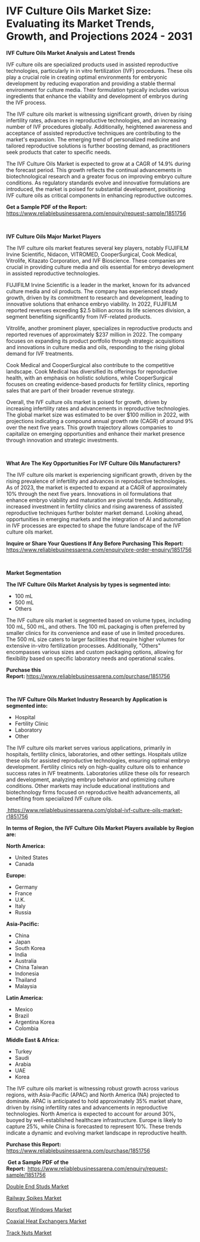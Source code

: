 <p><h1>IVF Culture Oils Market Size: Evaluating its Market Trends, Growth, and Projections 2024 - 2031</h1></p><p><strong>IVF Culture Oils Market Analysis and Latest Trends</strong></p>
<p><p>IVF culture oils are specialized products used in assisted reproductive technologies, particularly in in vitro fertilization (IVF) procedures. These oils play a crucial role in creating optimal environments for embryonic development by reducing evaporation and providing a stable thermal environment for culture media. Their formulation typically includes various ingredients that enhance the viability and development of embryos during the IVF process.</p><p>The IVF culture oils market is witnessing significant growth, driven by rising infertility rates, advances in reproductive technologies, and an increasing number of IVF procedures globally. Additionally, heightened awareness and acceptance of assisted reproductive techniques are contributing to the market's expansion. The emerging trend of personalized medicine and tailored reproductive solutions is further boosting demand, as practitioners seek products that cater to specific needs.</p><p>The IVF Culture Oils Market is expected to grow at a CAGR of 14.9% during the forecast period. This growth reflects the continual advancements in biotechnological research and a greater focus on improving embryo culture conditions. As regulatory standards evolve and innovative formulations are introduced, the market is poised for substantial development, positioning IVF culture oils as critical components in enhancing reproductive outcomes.</p></p>
<p><strong>Get a Sample PDF of the Report:&nbsp;</strong> <a href="https://www.reliablebusinessarena.com/enquiry/request-sample/1851756?utm_campaign=1579&utm_medium=2&utm_source=Github&utm_content=ia&utm_term=19102024&utm_id=ivf-culture-oils">https://www.reliablebusinessarena.com/enquiry/request-sample/1851756</a></p>
<p>&nbsp;</p>
<p><strong>IVF Culture Oils Major Market Players</strong></p>
<p><p>The IVF culture oils market features several key players, notably FUJIFILM Irvine Scientific, Nidacon, VITROMED, CooperSurgical, Cook Medical, Vitrolife, Kitazato Corporation, and IVF Bioscience. These companies are crucial in providing culture media and oils essential for embryo development in assisted reproductive technologies.</p><p>FUJIFILM Irvine Scientific is a leader in the market, known for its advanced culture media and oil products. The company has experienced steady growth, driven by its commitment to research and development, leading to innovative solutions that enhance embryo viability. In 2022, FUJIFILM reported revenues exceeding $2.5 billion across its life sciences division, a segment benefiting significantly from IVF-related products.</p><p>Vitrolife, another prominent player, specializes in reproductive products and reported revenues of approximately $237 million in 2022. The company focuses on expanding its product portfolio through strategic acquisitions and innovations in culture media and oils, responding to the rising global demand for IVF treatments.</p><p>Cook Medical and CooperSurgical also contribute to the competitive landscape. Cook Medical has diversified its offerings for reproductive health, with an emphasis on holistic solutions, while CooperSurgical focuses on creating evidence-based products for fertility clinics, reporting sales that are part of their broader revenue strategy.</p><p>Overall, the IVF culture oils market is poised for growth, driven by increasing infertility rates and advancements in reproductive technologies. The global market size was estimated to be over $100 million in 2022, with projections indicating a compound annual growth rate (CAGR) of around 9% over the next five years. This growth trajectory allows companies to capitalize on emerging opportunities and enhance their market presence through innovation and strategic investments.</p></p>
<p>&nbsp;</p>
<p><strong>What Are The Key Opportunities For IVF Culture Oils Manufacturers?</strong></p>
<p><p>The IVF culture oils market is experiencing significant growth, driven by the rising prevalence of infertility and advances in reproductive technologies. As of 2023, the market is expected to expand at a CAGR of approximately 10% through the next five years. Innovations in oil formulations that enhance embryo viability and maturation are pivotal trends. Additionally, increased investment in fertility clinics and rising awareness of assisted reproductive techniques further bolster market demand. Looking ahead, opportunities in emerging markets and the integration of AI and automation in IVF processes are expected to shape the future landscape of the IVF culture oils market.</p></p>
<p><strong>Inquire or Share Your Questions If Any Before Purchasing This Report:</strong> <a href="https://www.reliablebusinessarena.com/enquiry/pre-order-enquiry/1851756?utm_campaign=1579&utm_medium=2&utm_source=Github&utm_content=ia&utm_term=19102024&utm_id=ivf-culture-oils">https://www.reliablebusinessarena.com/enquiry/pre-order-enquiry/1851756</a></p>
<p>&nbsp;</p>
<p><strong>Market Segmentation</strong></p>
<p><strong>The IVF Culture Oils Market Analysis by types is segmented into:</strong></p>
<p><ul><li>100 mL</li><li>500 mL</li><li>Others</li></ul></p>
<p><p>The IVF culture oils market is segmented based on volume types, including 100 mL, 500 mL, and others. The 100 mL packaging is often preferred by smaller clinics for its convenience and ease of use in limited procedures. The 500 mL size caters to larger facilities that require higher volumes for extensive in-vitro fertilization processes. Additionally, "Others" encompasses various sizes and custom packaging options, allowing for flexibility based on specific laboratory needs and operational scales.</p></p>
<p><strong>Purchase this Report:&nbsp;</strong><a href="https://www.reliablebusinessarena.com/purchase/1851756?utm_campaign=1579&utm_medium=2&utm_source=Github&utm_content=ia&utm_term=19102024&utm_id=ivf-culture-oils">https://www.reliablebusinessarena.com/purchase/1851756</a></p>
<p>&nbsp;</p>
<p><strong>The IVF Culture Oils Market Industry Research by Application is segmented into:</strong></p>
<p><ul><li>Hospital</li><li>Fertility Clinic</li><li>Laboratory</li><li>Other</li></ul></p>
<p><p>The IVF culture oils market serves various applications, primarily in hospitals, fertility clinics, laboratories, and other settings. Hospitals utilize these oils for assisted reproductive technologies, ensuring optimal embryo development. Fertility clinics rely on high-quality culture oils to enhance success rates in IVF treatments. Laboratories utilize these oils for research and development, analyzing embryo behavior and optimizing culture conditions. Other markets may include educational institutions and biotechnology firms focused on reproductive health advancements, all benefiting from specialized IVF culture oils.</p></p>
<p><a href="https://www.reliablebusinessarena.com/global-ivf-culture-oils-market-r1851756?utm_campaign=1579&utm_medium=2&utm_source=Github&utm_content=ia&utm_term=19102024&utm_id=ivf-culture-oils">&nbsp;https://www.reliablebusinessarena.com/global-ivf-culture-oils-market-r1851756</a></p>
<p><strong>In terms of Region, the IVF Culture Oils Market Players available by Region are:</strong></p>
<p>
    <p> <strong> North America: </strong>
        <ul>
            <li>United States</li>
            <li>Canada</li>
        </ul>
        </p> 
    <p> <strong> Europe: </strong>
        <ul>
            <li>Germany</li>
            <li>France</li>
            <li>U.K.</li>
            <li>Italy</li>
            <li>Russia</li>
        </ul>
        </p> 
    <p> <strong> Asia-Pacific: </strong>
        <ul>
            <li>China</li>
            <li>Japan</li>
            <li>South Korea</li>
            <li>India</li>
            <li>Australia</li>
            <li>China Taiwan</li>
            <li>Indonesia</li>
            <li>Thailand</li>
            <li>Malaysia</li>
        </ul>
        </p> 
    <p> <strong> Latin America: </strong>
        <ul>
            <li>Mexico</li>
            <li>Brazil</li>
            <li>Argentina Korea</li>
            <li>Colombia</li>
        </ul>
        </p> 
    <p> <strong> Middle East & Africa: </strong>
        <ul>
            <li>Turkey</li>
            <li>Saudi</li>
            <li>Arabia</li>
            <li>UAE</li>
            <li>Korea</li>
        </ul>
    </p>
    </p>
<p><p>The IVF culture oils market is witnessing robust growth across various regions, with Asia-Pacific (APAC) and North America (NA) projected to dominate. APAC is anticipated to hold approximately 35% market share, driven by rising infertility rates and advancements in reproductive technologies. North America is expected to account for around 30%, buoyed by well-established healthcare infrastructure. Europe is likely to capture 25%, while China is forecasted to represent 10%. These trends indicate a dynamic and evolving market landscape in reproductive health.</p></p>
<p><strong>Purchase this Report: </strong><a href="https://www.reliablebusinessarena.com/purchase/1851756?utm_campaign=1579&utm_medium=2&utm_source=Github&utm_content=ia&utm_term=19102024&utm_id=ivf-culture-oils">https://www.reliablebusinessarena.com/purchase/1851756</a></p>
<p>&nbsp;<strong>Get a Sample PDF of the Report:&nbsp;&nbsp;</strong><a href="https://www.reliablebusinessarena.com/enquiry/request-sample/1851756?utm_campaign=1579&utm_medium=2&utm_source=Github&utm_content=ia&utm_term=19102024&utm_id=ivf-culture-oils">https://www.reliablebusinessarena.com/enquiry/request-sample/1851756</a></p>
<p><strong></strong></p>
<p><p><a href="https://www.linkedin.com/pulse/double-end-studs-market-indicators-size-regional-breakdown-0c6zf?utm_campaign=1579&utm_medium=2&utm_source=Github&utm_content=ia&utm_term=19102024&utm_id=ivf-culture-oils">Double End Studs Market</a></p><p><a href="https://www.linkedin.com/pulse/strategic-market-insights-navigating-global-railway-9goef?utm_campaign=1579&utm_medium=2&utm_source=Github&utm_content=ia&utm_term=19102024&utm_id=ivf-culture-oils">Railway Spikes Market</a></p><p><a href="https://github.com/rahu1506/Market-Research-Report-List-6/blob/main/borofloat-windows-market.md?utm_campaign=1579&utm_medium=2&utm_source=Github&utm_content=ia&utm_term=19102024&utm_id=ivf-culture-oils">Borofloat Windows Market</a></p><p><a href="https://www.linkedin.com/pulse/coaxial-heat-exchangers-market-global-insights-regional-analysis-webbf?utm_campaign=1579&utm_medium=2&utm_source=Github&utm_content=ia&utm_term=19102024&utm_id=ivf-culture-oils">Coaxial Heat Exchangers Market</a></p><p><a href="https://www.linkedin.com/pulse/emerging-trends-track-nuts-market-detailed-overview-aotgf?utm_campaign=1579&utm_medium=2&utm_source=Github&utm_content=ia&utm_term=19102024&utm_id=ivf-culture-oils">Track Nuts Market</a></p></p>